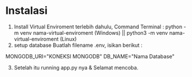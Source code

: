 # Instalasi 

1. Install Virtual Enviroment terlebih dahulu, Command Terminal : python -m venv nama-virtual-enviroment (Windows) || python3 -m venv nama-virtual-enviroment (Linux)
2. setup database Buatlah filename .env, isikan berikut :
   
MONGODB_URI="KONEKSI MONGODB"
DB_NAME="Nama Database"
   
3. Setelah itu running app.py nya & Selamat mencoba.   
